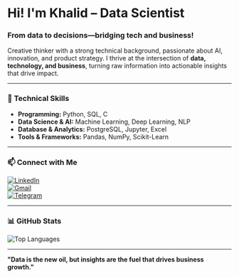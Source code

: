 # Hi! I'm Khalid – Data Scientist

### From data to decisions—bridging tech and business!  

Creative thinker with a strong technical background, passionate about AI, innovation, and product strategy. I thrive at the intersection of **data, technology, and business**, turning raw information into actionable insights that drive impact.

---

### 🚀 **Technical Skills**
- **Programming:** Python, SQL, C  
- **Data Science & AI:** Machine Learning, Deep Learning, NLP  
- **Database & Analytics:** PostgreSQL, Jupyter, Excel  
- **Tools & Frameworks:** Pandas, NumPy, Scikit-Learn  

---

### 📫 **Connect with Me**
[![LinkedIn](https://img.shields.io/static/v1?message=LinkedIn&logo=linkedin&label=&color=0077B5&logoColor=white&labelColor=&style=for-the-badge)](https://www.linkedin.com/in/khalid-mammad/)  
[![Gmail](https://img.shields.io/static/v1?message=Gmail&logo=gmail&label=&color=D14836&logoColor=white&labelColor=&style=for-the-badge)](mailto:khaleed.mammad@gmail.com)  
[![Telegram](https://img.shields.io/static/v1?message=Telegram&logo=telegram&label=&color=2CA5E0&logoColor=white&labelColor=&style=for-the-badge)](https://t.me/khaleed_mammad)  

---

### 📊 **GitHub Stats**
![Top Languages](https://github-readme-stats.vercel.app/api/top-langs?username=khaleed-mammad&layout=compact&langs_count=5&hide_border=true)

---

**"Data is the new oil, but insights are the fuel that drives business growth."**  
